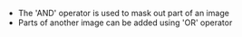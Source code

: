 - The 'AND' operator is used to mask out part of an image
- Parts of another image can be added using 'OR' operator
